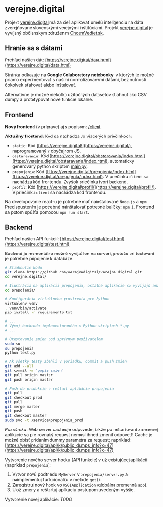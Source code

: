 # verejne.digital
Projekt [verejne.digital](https://verejne.digital?about) má za cieľ aplikovať umelú inteligenciu na dáta zverejňované slovenskými verejnými inštitúciami. Projekt [verejne.digital](https://verejne.digital?about) je vyvíjaný občianskym združením [ChcemVediet.sk](https://www.chcemvediet.sk).

## Hranie sa s dátami

Prehľad našich dát: [https://verejne.digital/data.html](https://verejne.digital/data.html)

Stránka odkazuje na **Google Colaboratory notebooky**, v ktorých je možné priamo experimentovať s našimi normalizovanými dátami, bez nutnosti čokoľvek sťahovať alebo inštalovať.

Alternatívne je možné niekoľko užitočných datasetov stiahnuť ako CSV dumpy a prototypovať nové funkcie lokálne.


## Frontend

**Nový frontend** (v príprave) aj s popisom: [/client](https://github.com/verejnedigital/verejne.digital/tree/master/client)

**Aktuálny frontend**: Kód sa nachádza vo viacerých priečinkoch:
- `static`: Kód [https://verejne.digital/](https://verejne.digital/), naprogramovaný v obyčajnom JS.
- `obstaravania`: Kód [https://verejne.digital/obstaravania/index.html](https://verejne.digital/obstaravania/index.html), automaticky generovaný python skriptom [main.py](https://github.com/verejnedigital/verejne.digital/blob/master/obstaravania/main.py).
- `prepojenia`: Kód [https://verejne.digital/prepojenia/index.html](https://verejne.digital/prepojenia/index.html). V priečinku `client` sa nachádza kód frontendu. Zvyšok priečinka tvorí backend.
- `profil`: Kód [https://verejne.digital/profil/](https://verejne.digital/profil/). V priečinku `client` sa nachádza kód frontendu.

Na developovanie react-u je potrebné mať nainštalované `Node.js` a `npm`. Pred spustením je potrebné nainštalovať potrebné balíčky: `npm i`. Frontend sa potom spúšťa pomocou `npm run start`.


## Backend

Prehľad našich API funkcií: [https://verejne.digital/test.html](https://verejne.digital/test.html)

Backend je momentálne možné vyvíjať len na serveri, pretože pri testovaní je potrebné pripojenie k databáze.

```bash
# Stiahnutie kódu
git clone https://github.com/verejnedigital/verejne.digital.git
cd verejne.digital/

# Ilustrácia na aplikácii prepojenia, ostatné aplikácie sa vyvíjajú analogicky
cd prepojenia/

# Konfigurácia virtuálneho prostredia pre Python
virtualenv venv
. venv/bin/activate
pip install -r requirements.txt

# ...
# Vývoj backendu implementovaného v Python skriptoch *.py
# ...

# Otestovanie zmien pod správnym používateľom
sudo su
su prepojenia
python test.py

# Ak všetky testy zbehli v poriadku, commit a push zmien
git add --all
git commit -m 'popis zmien'
git pull origin master
git push origin master

# Push do produkcie a reštart aplikácie prepojenia
git pull
git checkout prod
git pull
git merge master
git push
git checkout master
sudo svc -t /service/prepojenia_prod
```
*Poznámka*: Web server cacheuje odpovede, takže po reštartovaní zmenenej aplikácie sa pre rovnaký request nemusí ihneď  zmeniť odpoveď! Cache je možné obísť pridaním dummy parametra za request; napríklad: [https://verejne.digital/api/k/public_dumps_info?x=47](https://verejne.digital/api/k/public_dumps_info?x=47).

Vytvorenie nového server hooku (API funkcie) v už existujúcej aplikácii (napríklad `prepojenia`):
1. Vytvor novú podtriedu `MyServer` v `prepojenia/server.py` a naimplementuj funkcionalitu v metóde `get()`.
2. Zaregistruj nový hook vo `WSGIApplication` (globálna premenná `app`).
3. Ulož zmeny a reštartuj aplikáciu postupom uvedeným vyššie.

Vytvorenie novej aplikácie:
*TODO*
